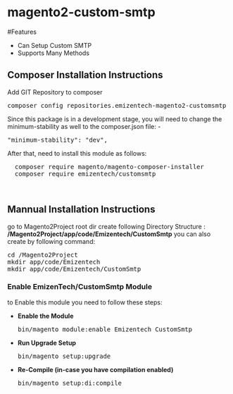 # magento2-custom-smtp
#Features
<ul>
<li>Can Setup Custom SMTP</li>
<li>Supports Many Methods</li>
</ul>

<h2>Composer Installation Instructions</h2>
Add GIT Repository to composer
<pre>
composer config repositories.emizentech-magento2-customsmtp vcs https://github.com/emizentech/magento2-custom-smtp/
</pre>

Since this package is in a development stage, you will need to change the minimum-stability as well to the composer.json file: -
<pre>
"minimum-stability": "dev",
</pre>

After that, need to install this module as follows:
<pre>
  composer require magento/magento-composer-installer
  composer require emizentech/customsmtp
</pre>


<br/>
<h2> Mannual Installation Instructions</h2>
go to Magento2Project root dir 
create following Directory Structure :<br/>
<strong>/Magento2Project/app/code/Emizentech/CustomSmtp</strong>
you can also create by following command:
<pre>
cd /Magento2Project
mkdir app/code/Emizentech
mkdir app/code/Emizentech/CustomSmtp
</pre>



<h3> Enable EmizenTech/CustomSmtp Module</h3>
to Enable this module you need to follow these steps:

<ul>
<li>
<strong>Enable the Module</strong>
<pre>bin/magento module:enable Emizentech_CustomSmtp</pre></li>
<li>
<strong>Run Upgrade Setup</strong>
<pre>bin/magento setup:upgrade</pre></li>
<li>
<strong>Re-Compile (in-case you have compilation enabled)</strong>
	<pre>bin/magento setup:di:compile</pre>
</li>
</ul>
